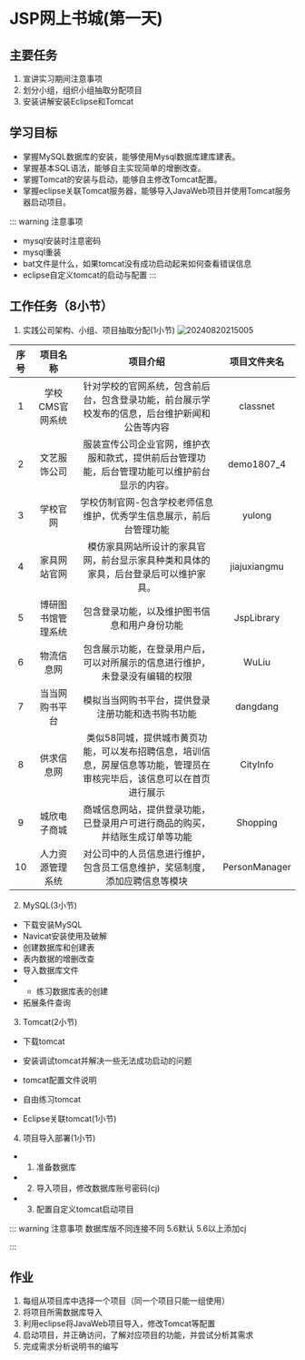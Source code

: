 # JSP网上书城(第一天)

## 主要任务

1. 宣讲实习期间注意事项
2. 划分小组，组织小组抽取分配项目
3. 安装讲解安装Eclipse和Tomcat



## 学习目标

* 掌握MySQL数据库的安装，能够使用Mysql数据库建库建表。
* 掌握基本SQL语法，能够自主实现简单的增删改查。
* 掌握Tomcat的安装与启动，能够自主修改Tomcat配置。
* 掌握eclipse关联Tomcat服务器，能够导入JavaWeb项目并使用Tomcat服务器启动项目。

::: warning 注意事项
- mysql安装时注意密码
- mysql重装
- bat文件是什么，如果tomcat没有成功启动起来如何查看错误信息
- eclipse自定义tomcat的启动与配置
:::

## 工作任务（8小节）

1. 实践公司架构、小组、项目抽取分配(1小节)
![20240820215005](http://media.codecore.cn/teaching/20240820215005.png)


|序号|项目名称|项目介绍|项目文件夹名|
|:--:|:--:|:--:|:--:|
|1|	学校CMS官网系统|	针对学校的官网系统，包含前后台，包含登录功能，前台展示学校发布的信息，后台维护新闻和公告等内容|	classnet|
|2|	文艺服饰公司|	服装宣传公司企业官网，维护衣服和款式，提供前后台管理功能，后台管理功能可以维护前台显示的内容。	|demo1807_4|
|3|	学校官网	|学校仿制官网-包含学校老师信息维护，优秀学生信息展示，前后台管理功能|	yulong|
|4|	家具网站官网 | 模仿家具网站所设计的家具官网，前台显示家具种类和具体的家具，后台登录后可以维护家具。	| jiajuxiangmu |
|5|	博研图书馆管理系统	| 包含登录功能，以及维护图书信息和用户身份功能	| JspLibrary |
|6|	物流信息网 |	包含展示功能，在登录用户后，可以对所展示的信息进行维护，未登录没有编辑的权限 |	WuLiu |
|7|	当当网购书平台 |	模拟当当网购书平台，提供登录注册功能和选书购书功能	| dangdang |
|8|	供求信息网	| 类似58同城，提供城市黄页功能，可以发布招聘信息，培训信息，房屋信息等功能，管理员在审核完毕后，该信息可以在首页进行展示	 | CityInfo |
|9|	城欣电子商城	| 商城信息网站，提供登录功能，已登录用户可进行商品的购买，并结账生成订单等功能	| Shopping |
|10 |	人力资源管理系统 |	对公司中的人员信息进行维护，包含员工信息维护，奖惩制度，添加应聘信息等模块 | 	PersonManager |


2. MySQL(3小节) 
- 下载安装MySQL
- Navicat安装使用及破解
- 创建数据库和创建表
- 表内数据的增删改查
- 导入数据库文件
- - 练习数据库表的创建
- 拓展条件查询

3. Tomcat(2小节)
- 下载tomcat
- 安装调试tomcat并解决一些无法成功启动的问题
- tomcat配置文件说明

- 自由练习tomcat
- Eclipse关联tomcat(1小节)

4. 项目导入部署(1小节)

- 1. 准备数据库
- 2. 导入项目，修改数据库账号密码(cj)
- 3. 配置自定义tomcat启动项目

::: warning 注意事项
数据库版不同连接不同
5.6默认
5.6以上添加cj

:::



## 作业

1. 每组从项目库中选择一个项目（同一个项目只能一组使用）
2. 将项目所需数据库导入
3. 利用eclipse将JavaWeb项目导入，修改Tomcat等配置
4. 启动项目，并正确访问，了解对应项目的功能，并尝试分析其需求
5. 完成需求分析说明书的编写